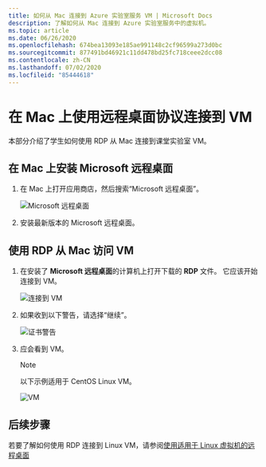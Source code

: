 ```yaml
---
title: 如何从 Mac 连接到 Azure 实验室服务 VM | Microsoft Docs
description: 了解如何从 Mac 连接到 Azure 实验室服务中的虚拟机。
ms.topic: article
ms.date: 06/26/2020
ms.openlocfilehash: 674bea13093e185ae991148c2cf96599a273d0bc
ms.sourcegitcommit: 877491bd46921c11dd478bd25fc718ceee2dcc08
ms.contentlocale: zh-CN
ms.lasthandoff: 07/02/2020
ms.locfileid: "85444618"
---
```

# <a name="connect-to-a-vm-using-remote-desktop-protocol-on-a-mac"></a>在 Mac 上使用远程桌面协议连接到 VM
本部分介绍了学生如何使用 RDP 从 Mac 连接到课堂实验室 VM。

## <a name="install-microsoft-remote-desktop-on-a-mac"></a>在 Mac 上安装 Microsoft 远程桌面
1. 在 Mac 上打开应用商店，然后搜索“Microsoft 远程桌面”。

    ![Microsoft 远程桌面](./media/how-to-use-classroom-lab/install-ms-remote-desktop.png)
1. 安装最新版本的 Microsoft 远程桌面。 

## <a name="access-the-vm-from-your-mac-using-rdp"></a>使用 RDP 从 Mac 访问 VM
1. 在安装了 **Microsoft 远程桌面**的计算机上打开下载的 **RDP** 文件。 它应该开始连接到 VM。 

    ![连接到 VM](./media/how-to-use-classroom-lab/connect-linux-vm.png)
1. 如果收到以下警告，请选择“继续”。 

    ![证书警告](./media/how-to-use-classroom-lab/certificate-error.png)
1. 应会看到 VM。 

    > [!NOTE]
    > 以下示例适用于 CentOS Linux VM。 

    ![VM](./media/how-to-use-classroom-lab/vm-ui.png)


## <a name="next-steps"></a>后续步骤
若要了解如何使用 RDP 连接到 Linux VM，请参阅[使用适用于 Linux 虚拟机的远程桌面](how-to-use-remote-desktop-linux-student.md)


